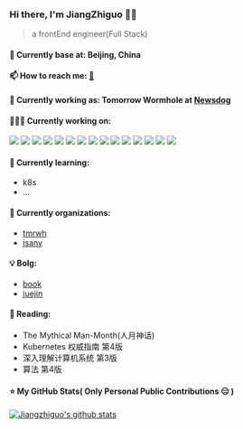 ### Hi there, I'm JiangZhiguo 👨‍💻

> a frontEnd engineer(Full Stack)

#### 📍 Currently base at: Beijing, China

#### 📫 How to reach me: [📧](jiangzhiguo2010@live.com)

#### 💼 Currently working as: Tomorrow Wormhole at [Newsdog](https://www.newsdogapp.com/)

#### 👨🏻‍💻 Currently working on:

<a src="https://www.w3schools.com/html/"><img src="https://img.icons8.com/color/48/000000/html-5.png"/></a>
<a src="https://www.w3schools.com/css/"><img src="https://img.icons8.com/color/48/000000/css3.png"/></a>
<a src="https://www.javascript.com/"><img src="https://img.icons8.com/color/48/000000/javascript.png"/></a>
<a src="https://www.typescriptlang.org/"><img src="https://img.icons8.com/color/48/000000/typescript.png"/></a>
<a src="https://reactjs.org/"><img src="https://img.icons8.com/color/48/000000/react-native.png"/></a>
<a src="https://getbootstrap.com/"><img src="https://img.icons8.com/color/48/000000/bootstrap.png"/></a>
<a src="https://webpack.js.org/"><img src="https://img.icons8.com/dusk/48/000000/webpack.png"/></a>
<a src="https://gulpjs.com/"><img src="https://img.icons8.com/windows/48/000000/gulp.png"/></a>
<a src="https://nodejs.org/"><img src="https://img.icons8.com/color/48/000000/nodejs.png"/></a>
<a src="https://www.npmjs.com/"><img src="https://img.icons8.com/color/48/000000/npm.png"/></a>
<a src="https://www.mongodb.com/"><img src="https://img.icons8.com/color/48/000000/mongodb.png"/></a>
<a src="https://visualstudio.microsoft.com/"><img src="https://img.icons8.com/color/48/000000/visual-studio.png"/></a>
<a src="https://github.com/"><img src="https://img.icons8.com/color/48/000000/github--v1.png"/></a>
<a src="https://www.docker.com/"><img src="https://img.icons8.com/color/48/000000/docker.png"/></a>
<a src="https://www.jenkins.io/"><img src="https://img.icons8.com/color/48/000000/jenkins.png"/></a>

#### 🌱 Currently learning:

- k8s
- ...

#### 👥 Currently organizations:

- [tmrwh](https://github.com/tmrwh)
- [jsany](https://github.com/jsany)

#### 💡 Bolg:

- [book](https://github.com/Mr-jiangzhiguo/book)
- [juejin](https://juejin.im/user/5bbc81526fb9a05d07195d26)

#### 🔖 Reading:

- The Mythical Man-Month(人月神话)
- Kubernetes 权威指南 第4版
- 深入理解计算机系统 第3版
- 算法 第4版

#### ⭐ My GitHub Stats( Only Personal Public Contributions 😑 )

[![Jiangzhiguo's github stats](https://github-readme-stats.vercel.app/api?username=Mr-jiangzhiguo&show_icons=true)](https://github.com/anuraghazra/github-readme-stats)

<!--
**Mr-jiangzhiguo/Mr-jiangzhiguo** is a ✨ _special_ ✨ repository because its `README.md` (this file) appears on your GitHub profile.

Here are some ideas to get you started:

- 🔭 I’m currently working on ...
- 🌱 I’m currently learning ...
- 👯 I’m looking to collaborate on ...
- 🤔 I’m looking for help with ...
- 💬 Ask me about ...
- 📫 How to reach me: ...
- 😄 Pronouns: ...
- ⚡ Fun fact: ...
-->
